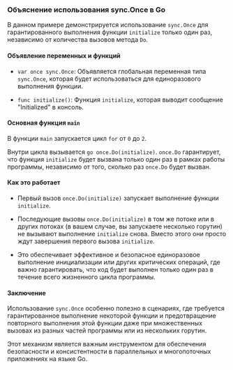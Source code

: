 ### Объяснение использования sync.Once в Go

В данном примере демонстрируется использование `sync.Once` для гарантированного выполнения функции `initialize` только один раз, независимо от количества вызовов метода `Do`.

#### Объявление переменных и функций

- `var once sync.Once`: Объявляется глобальная переменная типа `sync.Once`, которая будет использоваться для единоразового выполнения функции.

- `func initialize()`: Функция `initialize`, которая выводит сообщение "Initialized" в консоль.

#### Основная функция `main`

В функции `main` запускается цикл `for` от `0` до `2`.

Внутри цикла вызывается `go once.Do(initialize)`. `once.Do` гарантирует, что функция `initialize` будет вызвана только один раз в рамках работы программы, независимо от того, сколько раз `once.Do` будет вызван.

#### Как это работает

- Первый вызов `once.Do(initialize)` запускает выполнение функции `initialize`.

- Последующие вызовы `once.Do(initialize)` в том же потоке или в других потоках (в вашем случае, вы запускаете несколько горутин) не вызывают выполнение `initialize` снова. Вместо этого они просто ждут завершения первого вызова `initialize`.

- Это обеспечивает эффективное и безопасное единоразовое выполнение инициализации или других критических операций, где важно гарантировать, что код будет выполнен только один раз в течение всего жизненного цикла программы.

#### Заключение

Использование `sync.Once` особенно полезно в сценариях, где требуется гарантированное выполнение некоторой функции и предотвращение повторного выполнения этой функции даже при множественных вызовах из разных частей программы или из нескольких горутин.

Этот механизм является важным инструментом для обеспечения безопасности и консистентности в параллельных и многопоточных приложениях на языке Go.
